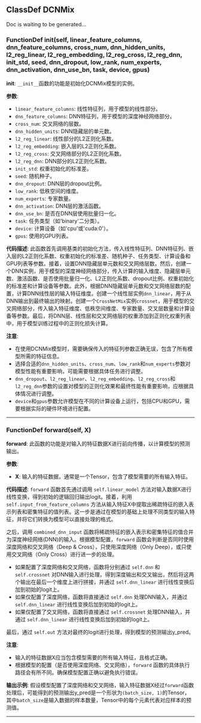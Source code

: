 ## ClassDef DCNMix
Doc is waiting to be generated...
### FunctionDef __init__(self, linear_feature_columns, dnn_feature_columns, cross_num, dnn_hidden_units, l2_reg_linear, l2_reg_embedding, l2_reg_cross, l2_reg_dnn, init_std, seed, dnn_dropout, low_rank, num_experts, dnn_activation, dnn_use_bn, task, device, gpus)
**__init__**: `__init__`函数的功能是初始化DCNMix模型的实例。

**参数**:
- `linear_feature_columns`: 线性特征列，用于模型的线性部分。
- `dnn_feature_columns`: DNN特征列，用于模型的深度神经网络部分。
- `cross_num`: 交叉网络的层数。
- `dnn_hidden_units`: DNN隐藏层的单元数。
- `l2_reg_linear`: 线性部分的L2正则化系数。
- `l2_reg_embedding`: 嵌入层的L2正则化系数。
- `l2_reg_cross`: 交叉网络部分的L2正则化系数。
- `l2_reg_dnn`: DNN部分的L2正则化系数。
- `init_std`: 权重初始化的标准差。
- `seed`: 随机种子。
- `dnn_dropout`: DNN层的dropout比例。
- `low_rank`: 低秩空间的维度。
- `num_experts`: 专家数量。
- `dnn_activation`: DNN层的激活函数。
- `dnn_use_bn`: 是否在DNN层使用批量归一化。
- `task`: 任务类型（如'binary'二分类）。
- `device`: 计算设备（如'cpu'或'cuda:0'）。
- `gpus`: 使用的GPU列表。

**代码描述**:
此函数首先调用基类的初始化方法，传入线性特征列、DNN特征列、嵌入层的L2正则化系数、权重初始化的标准差、随机种子、任务类型、计算设备和GPU列表等参数。接着，设置DNN隐藏层单元数和交叉网络层数。然后，创建一个DNN实例，用于模型的深度神经网络部分，传入计算的输入维度、隐藏层单元数、激活函数、是否使用批量归一化、L2正则化系数、dropout比例、权重初始化的标准差和计算设备等参数。此外，根据DNN隐藏层单元数和交叉网络层数的配置，计算DNN线性层的输入特征维度。创建一个线性层实例`dnn_linear`，用于从DNN输出到最终输出的映射。创建一个`CrossNetMix`实例`crossnet`，用于模型的交叉网络部分，传入输入特征维度、低秩空间维度、专家数量、交叉层数量和计算设备等参数。最后，将DNN层、线性层和交叉网络层的权重添加到正则化权重列表中，用于模型训练过程中的正则化损失计算。

**注意**:
- 在使用DCNMix模型时，需要确保传入的特征列参数正确无误，包含了所有模型所需的特征信息。
- 选择合适的`dnn_hidden_units`、`cross_num`、`low_rank`和`num_experts`参数对模型性能有重要影响，可能需要根据具体任务进行调整。
- `dnn_dropout`、`l2_reg_linear`、`l2_reg_embedding`、`l2_reg_cross`和`l2_reg_dnn`参数的设置对模型的正则化效果和最终性能有重要影响，应根据具体情况进行调整。
- `device`和`gpus`参数允许模型在不同的计算设备上运行，包括CPU和GPU，需要根据实际的硬件环境进行配置。
***
### FunctionDef forward(self, X)
**forward**: 此函数的功能是对输入的特征数据X进行前向传播，以计算模型的预测输出。

**参数**:
- **X**: 输入的特征数据，通常是一个Tensor，包含了模型需要的所有输入特征。

**代码描述**:
`forward` 函数首先通过调用 `self.linear_model` 方法对输入数据X进行线性变换，得到初始的逻辑回归输出logit。接着，利用 `self.input_from_feature_columns` 方法从输入特征X中提取出稀疏特征的嵌入表示列表和密集特征的值列表。这一步是通过在模型的基础上处理不同类型的输入特征，并将它们转换为模型可以直接处理的格式。

之后，调用 `combined_dnn_input` 函数将稀疏特征的嵌入表示和密集特征的值合并为深度神经网络(DNN)的输入。根据模型配置，`forward` 函数会判断是否同时使用深度网络和交叉网络（Deep & Cross），只使用深度网络（Only Deep），或只使用交叉网络（Only Cross）进行进一步的处理。

- 如果配置了深度网络和交叉网络，函数将分别通过 `self.dnn` 和 `self.crossnet` 对DNN输入进行处理，得到深度输出和交叉输出，然后将这两个输出在最后一个维度上进行拼接，并通过 `self.dnn_linear` 进行线性变换后加到初始的logit上。
- 如果仅配置了深度网络，函数将直接通过 `self.dnn` 处理DNN输入，并通过 `self.dnn_linear` 进行线性变换后加到初始的logit上。
- 如果仅配置了交叉网络，函数将直接通过 `self.crossnet` 处理DNN输入，并通过 `self.dnn_linear` 进行线性变换后加到初始的logit上。

最后，通过 `self.out` 方法对最终的logit进行处理，得到模型的预测输出y_pred。

**注意**:
- 输入的特征数据X应当包含模型需要的所有输入特征，且格式正确。
- 根据模型的配置（是否使用深度网络、交叉网络），`forward` 函数的具体执行路径会有所不同。确保模型配置正确以避免执行错误。

**输出示例**:
假设模型配置了深度网络和交叉网络，输入特征数据X经过`forward`函数处理后，可能得到的预测输出y_pred是一个形状为`(batch_size, 1)`的Tensor，其中`batch_size`是输入数据的样本数量，Tensor中的每个元素代表对应样本的预测值。
***
